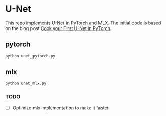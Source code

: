 # U-Net

This repo implements U-Net in PyTorch and MLX. The initial code is based on the blog post [Cook your First U-Net in PyTorch](https://towardsdatascience.com/cook-your-first-u-net-in-pytorch-b3297a844cf3).

## pytorch

```sh
python unet_pytorch.py
```

## mlx

```sh
python unet_mlx.py
```

### TODO

- [ ] Optimize mlx implementation to make it faster
